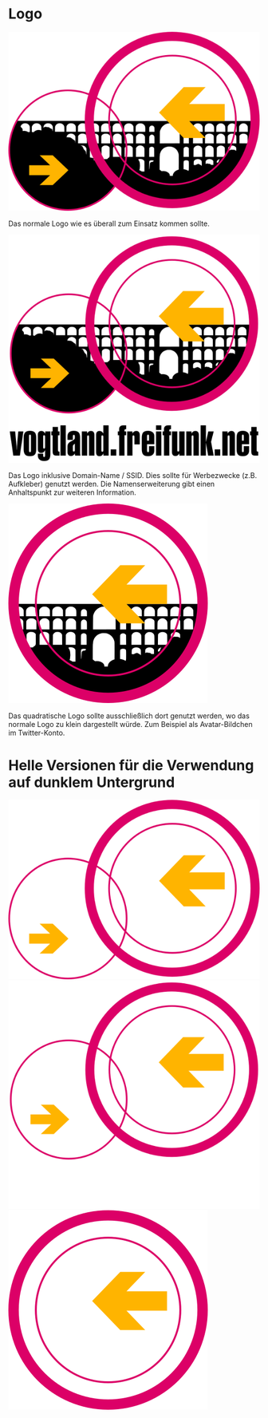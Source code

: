 # Logo


![normal logo](https://raw.githubusercontent.com/FreifunkVogtland/marketing/master/corporate-identity/freifunk-vogtland.svg)

Das normale Logo wie es überall zum Einsatz kommen sollte.

![logo with domain name](https://raw.githubusercontent.com/FreifunkVogtland/marketing/master/corporate-identity/freifunk-vogtland_domain-name.svg)

Das Logo inklusive Domain-Name / SSID. Dies sollte für Werbezwecke (z.B. Aufkleber) genutzt werden. Die Namenserweiterung gibt einen Anhaltspunkt zur weiteren Information.

![avatar logo](https://raw.githubusercontent.com/FreifunkVogtland/marketing/master/corporate-identity/freifunk-vogtland_square.svg)

Das quadratische Logo sollte ausschließlich dort genutzt werden, wo das normale Logo zu klein dargestellt würde. Zum Beispiel als Avatar-Bildchen im Twitter-Konto.

# Helle Versionen für die Verwendung auf dunklem Untergrund

![normal logo](https://raw.githubusercontent.com/FreifunkVogtland/marketing/master/corporate-identity/freifunk-vogtland_on-dark.svg)
![logo with domain name](https://raw.githubusercontent.com/FreifunkVogtland/marketing/master/corporate-identity/freifunk-vogtland_on-dark_domain-name.svg)
![avatar logo](https://raw.githubusercontent.com/FreifunkVogtland/marketing/master/corporate-identity/freifunk-vogtland_on-dark_square.svg)
